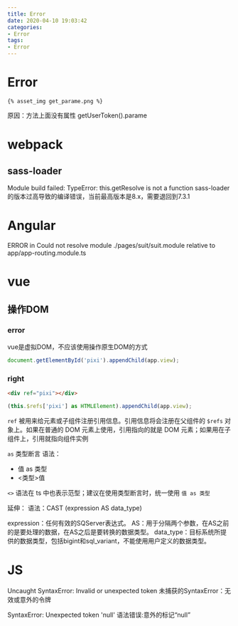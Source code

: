 ```yaml
---
title: Error
date: 2020-04-10 19:03:42
categories:
- Error
tags:
- Error
---
```



# Error
`{% asset_img get_parame.png %}`

原因：方法上面没有属性 getUserToken().parame


# webpack
## sass-loader
Module build failed: TypeError: this.getResolve is not a function
sass-loader的版本过高导致的编译错误，当前最高版本是8.x，需要退回到7.3.1


# Angular
ERROR in Could not resolve module ./pages/suit/suit.module relative to app/app-routing.module.ts

# vue
## 操作DOM
### error
vue是虚拟DOM，不应该使用操作原生DOM的方式
``` js
document.getElementById('pixi').appendChild(app.view);
```

### right
``` html
<div ref="pixi"></div>
```
``` js
(this.$refs['pixi'] as HTMLElement).appendChild(app.view);
```

`ref` 被用来给元素或子组件注册引用信息。引用信息将会注册在父组件的 `$refs` 对象上。如果在普通的 DOM 元素上使用，引用指向的就是 DOM 元素；如果用在子组件上，引用就指向组件实例

`as` 类型断言
语法：
- 值 as 类型
- <类型>值

`<>` 语法在 ts 中也表示范型；建议在使用类型断言时，统一使用 `值 as 类型`

延伸：
语法：CAST (expression AS data_type)

expression：任何有效的SQServer表达式。
AS：用于分隔两个参数，在AS之前的是要处理的数据，在AS之后是要转换的数据类型。
data_type：目标系统所提供的数据类型，包括bigint和sql_variant，不能使用用户定义的数据类型。

# JS
Uncaught SyntaxError: Invalid or unexpected token
未捕获的SyntaxError：无效或意外的令牌

SyntaxError: Unexpected token 'null'
语法错误:意外的标记“null”